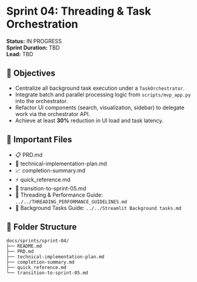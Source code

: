 # Sprint 04: Threading & Task Orchestration

**Status:** IN PROGRESS  
**Sprint Duration:** TBD  
**Lead:** TBD

## 🎯 Objectives
- Centralize all background task execution under a `TaskOrchestrator`.
- Integrate batch and parallel processing logic from `scripts/mvp_app.py` into the orchestrator.
- Refactor UI components (search, visualization, sidebar) to delegate work via the orchestrator API.
- Achieve at least **30%** reduction in UI load and task latency.

## 📂 Important Files
- 📋 PRD.md  
- 🔧 technical-implementation-plan.md  
- 📈 completion-summary.md  
- ⚡ quick_reference.md  
- 🔄 transition-to-sprint-05.md  
- 📘 Threading & Performance Guide: `../../THREADING_PERFORMANCE_GUIDELINES.md`  
- 📘 Background Tasks Guide: `../../Streamlit Background tasks.md`  

## 📁 Folder Structure
```
docs/sprints/sprint-04/
├── README.md
├── PRD.md
├── technical-implementation-plan.md
├── completion-summary.md
├── quick_reference.md
└── transition-to-sprint-05.md
``` 